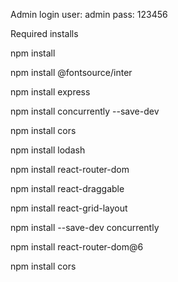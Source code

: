 Admin login
    user: admin
    pass: 123456

Required installs

npm install

npm install @fontsource/inter

npm install express

npm install concurrently --save-dev

npm install cors

npm install lodash

npm install react-router-dom

npm install react-draggable

npm install react-grid-layout

npm install --save-dev concurrently

npm install react-router-dom@6

npm install cors

